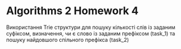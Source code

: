 # Algorithms 2 Homework 4

Використання Trie структури для пошуку кількості слів
із заданим суфіксом, визначення, чи є слово із заданим
префіксом (task_1) та пошуку найдовшого спільного префікса (task_2)
